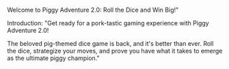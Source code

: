 Welcome to Piggy Adventure 2.0: Roll the Dice and Win Big!"

Introduction:
"Get ready for a pork-tastic gaming experience with Piggy Adventure 2.0!

The beloved pig-themed dice game is back, and it's better than ever. Roll the dice,
strategize your moves, and prove you have what it takes to emerge as the ultimate piggy 
champion."
